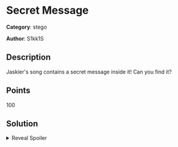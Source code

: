# Secret Message
**Category**: stego

**Author**: S1kk1S

## Description

Jaskier's song contains a secret message inside it! Can you find it?

## Points
100

## Solution
<details>
 <summary>Reveal Spoiler</summary>

The flag can be retrieve with the following tool: [AudioStego](https://github.com/danielcardeenas/AudioStego)

`CCSC{Sometim3s_THe_B4st_Th1nG_A_FloW3r_C4n_d0_For_Us_Is_Die}`

</details>
